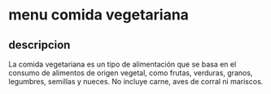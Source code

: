 # menu comida vegetariana

## descripcion 

La comida vegetariana es un tipo de alimentación que se basa en el consumo de alimentos de origen vegetal, como frutas, verduras, granos, legumbres, semillas y nueces. No incluye carne, aves de corral ni mariscos. 